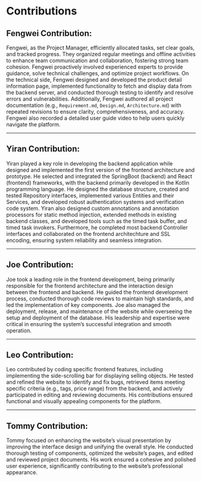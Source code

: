 # Contributions


## Fengwei Contribution:
Fengwei, as the Project Manager, efficiently allocated tasks, set clear goals, and tracked progress. They organized regular meetings and offline activities to enhance team communication and collaboration, fostering strong team cohesion. Fengwei proactively involved experienced experts to provide guidance, solve technical challenges, and optimize project workflows. On the technical side, Fengwei designed and developed the product detail information page, implemented functionality to fetch and display data from the backend server, and conducted thorough testing to identify and resolve errors and vulnerabilities. Additionally, Fengwei authored all project documentation (e.g., `Requirement.md`, `Design.md`, `Architecture.md`) with repeated revisions to ensure clarity, comprehensiveness, and accuracy. Fengwei also recorded a detailed user guide video to help users quickly navigate the platform.

---

## Yiran Contribution:
Yiran played a key role in developing the backend application while designed and implemented the first version of the frontend architecture and prototype. He selected and integrated the SpringBoot (backend) and React (frontend) frameworks, with the backend primarily developed in the Kotlin programming language. He designed the database structure, created and tested Repository interfaces, implemented various Entities and their Services, and developed robust authentication systems and verification code system. Yiran also designed custom annotations and annotation processors for static method injection, extended methods in existing backend classes, and developed tools such as the timed task buffer, and timed task invokers. Furthermore, he completed most backend Controller interfaces and collaborated on the frontend architechture and SSL encoding, ensuring system reliability and seamless integration.

---

## Joe Contribution:
Joe took a leading role in the frontend development, being primarily responsible for the frontend architecture and the interaction design between the frontend and backend. He guided the frontend development process, conducted thorough code reviews to maintain high standards, and led the implementation of key components. Joe also managed the deployment, release, and maintenance of the website while overseeing the setup and deployment of the database. His leadership and expertise were critical in ensuring the system’s successful integration and smooth operation.

---

## Leo Contribution:
Leo contributed by coding specific frontend features, including implementing the side-scrolling bar for displaying selling objects. He tested and refined the website to identify and fix bugs, retrieved items meeting specific criteria (e.g., tags, price range) from the backend, and actively participated in editing and reviewing documents. His contributions ensured functional and visually appealing components for the platform.

---

## Tommy Contribution:
Tommy focused on enhancing the website’s visual presentation by improving the interface design and unifying the overall style. He conducted thorough testing of components, optimized the website’s pages, and edited and reviewed project documents. His work ensured a cohesive and polished user experience, significantly contributing to the website’s professional appearance.
